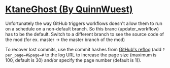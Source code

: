 # [KtaneGhost (By QuinnWuest)](https://github.com/QuinnWuest/KtaneGhost)

Unfortunately the way GitHub triggers workflows doesn't allow them to run on a schedule on a non-default branch. So this branc (updater_workflow) has to be the default. Switch to a different branch to see the source code of the mod (for ex. master -> the master branch of the mod)

To recover lost commits, use the commit hashes from [GitHub's reflog](https://api.github.com/repos/KtaneModules/KtaneGhost-QuinnWuest/events) (add `?per_page=#&page=#` to the log URL to increase the page size (maximum is 100, default is 30) and/or specify the page number (default is 1)).
